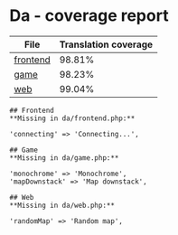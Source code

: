 <link rel="stylesheet" href="/style.css">

# Da - coverage report

<table>
<thead>
    <tr>
        <th>File</th>
        <th colspan="2">Translation coverage</th>
    </tr>
</thead>
<tbody>
    <tr><td><a href="#">frontend</a></td><td>98.81%</td><td>
        <div class="pb">
            <span class="pb-fill" style="width: 98.81%;"></span>
        </div>
    </td></tr>
    <tr><td><a href="#">game</a></td><td>98.23%</td><td>
        <div class="pb">
            <span class="pb-fill" style="width: 98.23%;"></span>
        </div>
    </td></tr>
    <tr><td><a href="#">web</a></td><td>99.04%</td><td>
        <div class="pb">
            <span class="pb-fill" style="width: 99.04%;"></span>
        </div>
    </td></tr>
</tbody></table>


    ## Frontend
    **Missing in da/frontend.php:**
```
'connecting' => 'Connecting...',
```
    ## Game
    **Missing in da/game.php:**
```
'monochrome' => 'Monochrome',
'mapDownstack' => 'Map downstack',
```
    ## Web
    **Missing in da/web.php:**
```
'randomMap' => 'Random map',
```
